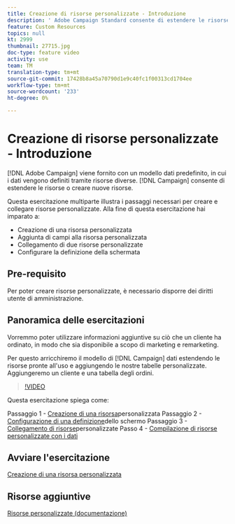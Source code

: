 ```yaml
---
title: Creazione di risorse personalizzate - Introduzione
description: ' Adobe Campaign Standard consente di estendere le risorse o di creare nuove risorse. Questa esercitazione multiparte illustra i passaggi necessari per creare e collegare risorse personalizzate.'
feature: Custom Resources
topics: null
kt: 2999
thumbnail: 27715.jpg
doc-type: feature video
activity: use
team: TM
translation-type: tm+mt
source-git-commit: 17428b8a45a70790d1e9c40fc1f00313cd1704ee
workflow-type: tm+mt
source-wordcount: '233'
ht-degree: 0%

---
```



# Creazione di risorse personalizzate &#x200B; - Introduzione

[!DNL Adobe Campaign] viene fornito con un modello dati predefinito, in cui i dati vengono definiti tramite risorse diverse. [!DNL Campaign] consente di estendere le risorse o creare nuove risorse.

Questa esercitazione multiparte illustra i passaggi necessari per creare e collegare risorse personalizzate. Alla fine di questa esercitazione hai imparato a:

* Creazione di una risorsa personalizzata
* Aggiunta di campi alla risorsa personalizzata
* Collegamento di due risorse personalizzate
* Configurare la definizione della schermata

## Pre-requisito

Per poter creare risorse personalizzate, è necessario disporre dei diritti utente di amministrazione.

## Panoramica delle esercitazioni

Vorremmo poter utilizzare informazioni aggiuntive su ciò che un cliente ha ordinato, in modo che sia disponibile a scopo di marketing e remarketing.

Per questo arricchiremo il modello di [!DNL Campaign] dati estendendo le risorse pronte all&#39;uso e aggiungendo le nostre tabelle personalizzate. Aggiungeremo un cliente e una tabella degli ordini.

>[!VIDEO](https://video.tv.adobe.com/v/27715?quality=9)

Questa esercitazione spiega come:

Passaggio 1 - [Creazione di una risorsa](./creating-a-custom-resource.md)personalizzata Passaggio 2 - [Configurazione di una definizione](./configuring-a-screen-definition-for-a-custom-resource.md)dello schermo Passaggio 3 - [Collegamento di risorse](./linking-custom-resources.md)personalizzate Passo 4 - [Compilazione di risorse personalizzate con i dati](./populate-custom-resources-with-data.md)

## Avviare l&#39;esercitazione

[Creazione di una risorsa personalizzata](./creating-a-custom-resource.md)

## Risorse aggiuntive

[Risorse personalizzate (documentazione)](https://experienceleague.adobe.com/docs/campaign-standard/using/working-with-apis/global-concepts/custom-resources.html)
